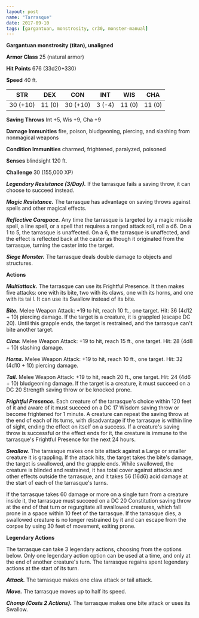 ```yaml
---
layout: post
name: "Tarrasque"
date: 2017-09-10
tags: [gargantuan, monstrosity, cr30, monster-manual]
---
```


**Gargantuan monstrosity (titan), unaligned**

**Armor Class** 25 (natural armor)

**Hit Points** 676 (33d20+330)

**Speed** 40 ft.

|   STR   |   DEX   |   CON   |   INT   |   WIS   |   CHA   |
|:-----:|:-----:|:-----:|:-----:|:-----:|:-----:|
| 30 (+10) | 11 (0) | 30 (+10) | 3 (-4) | 11 (0) | 11 (0) |

**Saving Throws** Int +5, Wis +9, Cha +9

**Damage Immunities** fire, poison, bludgeoning, piercing, and slashing from nonmagical weapons

**Condition Immunities** charmed, frightened, paralyzed, poisoned

**Senses** blindsight 120 ft.

**Challenge** 30 (155,000 XP)

***Legendary Resistance (3/Day).*** If the tarrasque fails a saving throw, it can choose to succeed instead.

***Magic Resistance.*** The tarrasque has advantage on saving throws against spells and other magical effects.

***Reflective Carapace.*** Any time the tarrasque is targeted by a magic missile spell, a line spell, or a spell that requires a ranged attack roll, roll a d6. On a 1 to 5, the tarrasque is unaffected. On a 6, the tarrasque is unaffected, and the effect is reflected back at the caster as though it originated from the tarrasque, turning the caster into the target.

***Siege Monster.*** The tarrasque deals double damage to objects and structures.

**Actions**

***Multiattack.*** The tarrasque can use its Frightful Presence. It then makes five attacks: one with its bite, two with its claws, one with its horns, and one with its tai l. It can use its Swallow instead of its bite.

***Bite.*** Melee Weapon Attack: +19 to hit, reach 10 ft., one target. Hit: 36 (4d12 + 10) piercing damage. If the target is a creature, it is grappled (escape DC 20). Until this grapple ends, the target is restrained, and the tarrasque can't bite another target.

***Claw.*** Melee Weapon Attack: +19 to hit, reach 15 ft., one target. Hit: 28 (4d8 + 10) slashing damage.

***Horns.*** Melee Weapon Attack: +19 to hit, reach 10 ft., one target. Hit: 32 (4d10 + 10) piercing damage.

***Tail.*** Melee Weapon Attack: +19 to hit, reach 20 ft., one target. Hit: 24 (4d6 + 10) bludgeoning damage. If the target is a creature, it must succeed on a DC 20 Strength saving throw or be knocked prone.

***Frightful Presence.*** Each creature of the tarrasque's choice within 120 feet of it and aware of it must succeed on a DC 17 Wisdom saving throw or become frightened for 1 minute. A creature can repeat the saving throw at the end of each of its turns, with disadvantage if the tarrasque is within line of sight, ending the effect on itself on a success. If a creature's saving throw is successful or the effect ends for it, the creature is immune to the tarrasque's Frightful Presence for the next 24 hours.

***Swallow.*** The tarrasque makes one bite attack against a Large or smaller creature it is grappling. If the attack hits, the target takes the bite's damage, the target is swallowed, and the grapple ends. While swallowed, the creature is blinded and restrained, it has total cover against attacks and other effects outside the tarrasque, and it takes 56 (16d6) acid damage at the start of each of the tarrasque's turns.

If the tarrasque takes 60 damage or more on a single turn from a creature inside it, the tarrasque must succeed on a DC 20 Constitution saving throw at the end of that turn or regurgitate all swallowed creatures, which fall prone in a space within 10 feet of the tarrasque. If the tarrasque dies, a swallowed creature is no longer restrained by it and can escape from the corpse by using 30 feet of movement, exiting prone.

**Legendary Actions**

The tarrasque can take 3 legendary actions, choosing from the options below. Only one legendary action option can be used at a time, and only at the end of another creature's turn. The tarrasque regains spent legendary actions at the start of its turn.

***Attack.*** The tarrasque makes one claw attack or tail attack.

***Move.*** The tarrasque moves up to half its speed.

***Chomp (Costs 2 Actions).*** The tarrasque makes one bite attack or uses its Swallow.

